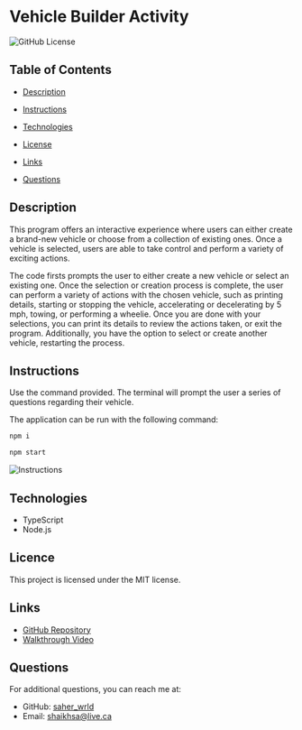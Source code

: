# Vehicle Builder Activity 
![GitHub License](https://img.shields.io/badge/License-MIT-blue.svg)


## Table of Contents

* [Description](#description)

* [Instructions](#instructions)

* [Technologies](#technologies)

* [License](#license)

* [Links](#links)

* [Questions](#questions)


## Description

This program offers an interactive experience where users can either create a brand-new vehicle or choose from a collection of existing ones. Once a vehicle is selected, users are able to take control and perform a variety of exciting actions.

The code firsts prompts the user to either create a new vehicle or select an existing one. Once the selection or creation process is complete, the user can perform a variety of actions with the chosen vehicle, such as printing details, starting or stopping the vehicle, accelerating or decelerating by 5 mph, towing, or performing a wheelie. Once you are done with your selections, you can print its details to review the actions taken, or exit the program. Additionally, you have the option to select or create another vehicle, restarting the process.


## Instructions

Use the command provided. The terminal will prompt the user a series of questions regarding their vehicle. 

The application can be run with the following command:

```bash
npm i
```

```bash
npm start
```

![Instructions](Instructions.png)


## Technologies
* TypeScript
* Node.js


## Licence 

This project is licensed under the MIT license.


## Links

* [GitHub Repository](https://github.com/saher-wrld/Vehicle_Builder)
* [Walkthrough Video](#)


## Questions

For additional questions, you can reach me at:
- GitHub: [saher_wrld](https://github.com/saher_wrld)
- Email: [shaikhsa@live.ca](mailto:shaikhsa@live.ca)

